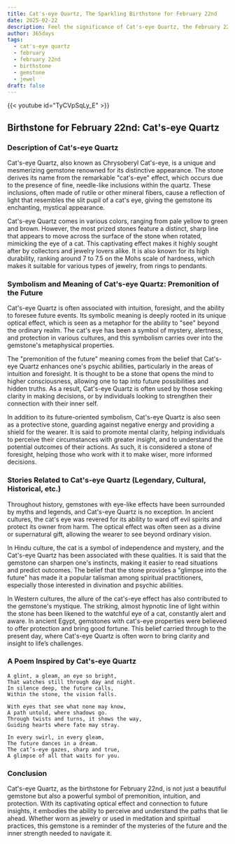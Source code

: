 ```yaml
---
title: Cat's-eye Quartz, The Sparkling Birthstone for February 22nd
date: 2025-02-22
description: Feel the significance of Cat's-eye Quartz, the February 22nd birthstone symbolizing Premonition of the future. Let its beauty and meaning brighten your day.
author: 365days
tags:
  - cat's-eye quartz
  - february
  - february 22nd
  - birthstone
  - gemstone
  - jewel
draft: false
---
```


{{< youtube id="TyCVpSqLy_E" >}}

## Birthstone for February 22nd: Cat's-eye Quartz

### Description of Cat's-eye Quartz

Cat's-eye Quartz, also known as Chrysoberyl Cat's-eye, is a unique and mesmerizing gemstone renowned for its distinctive appearance. The stone derives its name from the remarkable "cat's-eye" effect, which occurs due to the presence of fine, needle-like inclusions within the quartz. These inclusions, often made of rutile or other mineral fibers, cause a reflection of light that resembles the slit pupil of a cat's eye, giving the gemstone its enchanting, mystical appearance.

Cat's-eye Quartz comes in various colors, ranging from pale yellow to green and brown. However, the most prized stones feature a distinct, sharp line that appears to move across the surface of the stone when rotated, mimicking the eye of a cat. This captivating effect makes it highly sought after by collectors and jewelry lovers alike. It is also known for its high durability, ranking around 7 to 7.5 on the Mohs scale of hardness, which makes it suitable for various types of jewelry, from rings to pendants.

### Symbolism and Meaning of Cat's-eye Quartz: Premonition of the Future

Cat's-eye Quartz is often associated with intuition, foresight, and the ability to foresee future events. Its symbolic meaning is deeply rooted in its unique optical effect, which is seen as a metaphor for the ability to "see" beyond the ordinary realm. The cat's eye has been a symbol of mystery, alertness, and protection in various cultures, and this symbolism carries over into the gemstone's metaphysical properties.

The "premonition of the future" meaning comes from the belief that Cat's-eye Quartz enhances one's psychic abilities, particularly in the areas of intuition and foresight. It is thought to be a stone that opens the mind to higher consciousness, allowing one to tap into future possibilities and hidden truths. As a result, Cat's-eye Quartz is often used by those seeking clarity in making decisions, or by individuals looking to strengthen their connection with their inner self.

In addition to its future-oriented symbolism, Cat's-eye Quartz is also seen as a protective stone, guarding against negative energy and providing a shield for the wearer. It is said to promote mental clarity, helping individuals to perceive their circumstances with greater insight, and to understand the potential outcomes of their actions. As such, it is considered a stone of foresight, helping those who work with it to make wiser, more informed decisions.

### Stories Related to Cat's-eye Quartz (Legendary, Cultural, Historical, etc.)

Throughout history, gemstones with eye-like effects have been surrounded by myths and legends, and Cat's-eye Quartz is no exception. In ancient cultures, the cat's eye was revered for its ability to ward off evil spirits and protect its owner from harm. The optical effect was often seen as a divine or supernatural gift, allowing the wearer to see beyond ordinary vision.

In Hindu culture, the cat is a symbol of independence and mystery, and the Cat's-eye Quartz has been associated with these qualities. It is said that the gemstone can sharpen one's instincts, making it easier to read situations and predict outcomes. The belief that the stone provides a "glimpse into the future" has made it a popular talisman among spiritual practitioners, especially those interested in divination and psychic abilities.

In Western cultures, the allure of the cat's-eye effect has also contributed to the gemstone's mystique. The striking, almost hypnotic line of light within the stone has been likened to the watchful eye of a cat, constantly alert and aware. In ancient Egypt, gemstones with cat's-eye properties were believed to offer protection and bring good fortune. This belief carried through to the present day, where Cat's-eye Quartz is often worn to bring clarity and insight to life’s challenges.

### A Poem Inspired by Cat's-eye Quartz

```
A glint, a gleam, an eye so bright,  
That watches still through day and night.  
In silence deep, the future calls,  
Within the stone, the vision falls.  

With eyes that see what none may know,  
A path untold, where shadows go.  
Through twists and turns, it shows the way,  
Guiding hearts where fate may stray.  

In every swirl, in every gleam,  
The future dances in a dream.  
The cat’s-eye gazes, sharp and true,  
A glimpse of all that waits for you.  
```

### Conclusion

Cat's-eye Quartz, as the birthstone for February 22nd, is not just a beautiful gemstone but also a powerful symbol of premonition, intuition, and protection. With its captivating optical effect and connection to future insights, it embodies the ability to perceive and understand the paths that lie ahead. Whether worn as jewelry or used in meditation and spiritual practices, this gemstone is a reminder of the mysteries of the future and the inner strength needed to navigate it.